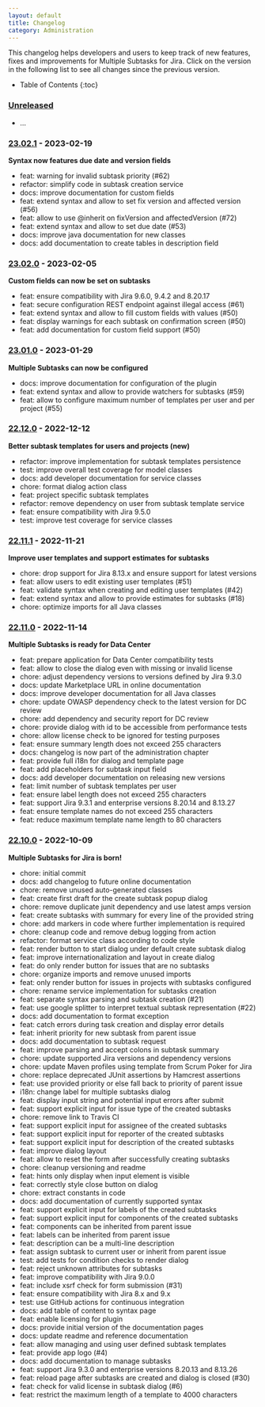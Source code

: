 ```yaml
---
layout: default
title: Changelog
category: Administration
---
```


This changelog helps developers and users to keep track of new features, fixes and improvements for Multiple Subtasks for Jira.
Click on the version in the following list to see all changes since the previous version.

* Table of Contents
{:toc}

### [Unreleased]

* ...

### [23.02.1] - 2023-02-19

**Syntax now features due date and version fields**

* feat: warning for invalid subtask priority (#62)
* refactor: simplify code in subtask creation service
* docs: improve documentation for custom fields
* feat: extend syntax and allow to set fix version and affected version (#56)
* feat: allow to use @inherit on fixVersion and affectedVersion (#72)
* feat: extend syntax and allow to set due date (#53)
* docs: improve java documentation for new classes
* docs: add documentation to create tables in description field

### [23.02.0] - 2023-02-05

**Custom fields can now be set on subtasks**

* feat: ensure compatibility with Jira 9.6.0, 9.4.2 and 8.20.17
* feat: secure configuration REST endpoint against illegal access (#61)
* feat: extend syntax and allow to fill custom fields with values (#50)
* feat: display warnings for each subtask on confirmation screen (#50)
* feat: add documentation for custom field support (#50)

### [23.01.0] - 2023-01-29

**Multiple Subtasks can now be configured**

* docs: improve documentation for configuration of the plugin
* feat: extend syntax and allow to provide watchers for subtasks (#59)
* feat: allow to configure maximum number of templates per user and per project (#55)

### [22.12.0] - 2022-12-12

**Better subtask templates for users and projects (new)**

* refactor: improve implementation for subtask templates persistence
* test: improve overall test coverage for model classes
* docs: add developer documentation for service classes
* chore: format dialog action class
* feat: project specific subtask templates
* refactor: remove dependency on user from subtask template service
* feat: ensure compatibility with Jira 9.5.0
* test: improve test coverage for service classes

### [22.11.1] - 2022-11-21

**Improve user templates and support estimates for subtasks**

* chore: drop support for Jira 8.13.x and ensure support for latest versions
* feat: allow users to edit existing user templates (#51)
* feat: validate syntax when creating and editing user templates (#42)
* feat: extend syntax and allow to provide estimates for subtasks (#18)
* chore: optimize imports for all Java classes

### [22.11.0] - 2022-11-14

**Multiple Subtasks is ready for Data Center**

* feat: prepare application for Data Center compatibility tests
* feat: allow to close the dialog even with missing or invalid license
* chore: adjust dependency versions to versions defined by Jira 9.3.0
* docs: update Marketplace URL in online documentation
* docs: improve developer documentation for all Java classes
* chore: update OWASP dependency check to the latest version for DC review
* chore: add dependency and security report for DC review
* chore: provide dialog with id to be accessible from performance tests
* chore: allow license check to be ignored for testing purposes
* feat: ensure summary length does not exceed 255 characters
* docs: changelog is now part of the administration chapter
* feat: provide full i18n for dialog and template page
* feat: add placeholders for subtask input field
* docs: add developer documentation on releasing new versions
* feat: limit number of subtask templates per user
* feat: ensure label length does not exceed 255 characters
* feat: support Jira 9.3.1 and enterprise versions 8.20.14 and 8.13.27
* feat: ensure template names do not exceed 255 characters
* feat: reduce maximum template name length to 80 characters

### [22.10.0] - 2022-10-09

**Multiple Subtasks for Jira is born!**

* chore: initial commit
* docs: add changelog to future online documentation
* chore: remove unused auto-generated classes
* feat: create first draft for the create subtask popup dialog
* chore: remove duplicate junit dependency and use latest amps version
* feat: create subtasks with summary for every line of the provided string
* chore: add markers in code where further implementation is required
* chore: cleanup code and remove debug logging from action
* refactor: format service class according to code style
* feat: render button to start dialog under default create subtask dialog
* feat: improve internationalization and layout in create dialog
* feat: do only render button for issues that are no subtasks
* chore: organize imports and remove unused imports
* feat: only render button for issues in projects with subtasks configured
* chore: rename service implementation for subtasks creation
* feat: separate syntax parsing and subtask creation (#21)
* feat: use google splitter to interpret textual subtask representation (#22)
* docs: add documentation to format exception
* feat: catch errors during task creation and display error details
* feat: inherit priority for new subtask from parent issue
* docs: add documentation to subtask request
* feat: improve parsing and accept colons in subtask summary
* chore: update supported Jira versions and dependency versions
* chore: update Maven profiles using template from Scrum Poker for Jira
* chore: replace deprecated JUnit assertions by Hamcrest assertions
* feat: use provided priority or else fall back to priority of parent issue
* i18n: change label for multiple subtasks dialog
* feat: display input string and potential input errors after submit
* feat: support explicit input for issue type of the created subtasks
* chore: remove link to Travis CI
* feat: support explicit input for assignee of the created subtasks
* feat: support explicit input for reporter of the created subtasks
* feat: support explicit input for description of the created subtasks
* feat: improve dialog layout
* feat: allow to reset the form after successfully creating subtasks
* chore: cleanup versioning and readme
* feat: hints only display when input element is visible
* feat: correctly style close button on dialog
* chore: extract constants in code
* docs: add documentation of currently supported syntax
* feat: support explicit input for labels of the created subtasks
* feat: support explicit input for components of the created subtasks
* feat: components can be inherited from parent issue
* feat: labels can be inherited from parent issue
* feat: description can be a multi-line description
* feat: assign subtask to current user or inherit from parent issue
* test: add tests for condition checks to render dialog
* feat: reject unknown attributes for subtasks
* feat: improve compatibility with Jira 9.0.0
* feat: include xsrf check for form submission (#31)
* feat: ensure compatibility with Jira 8.x and 9.x
* test: use GitHub actions for continuous integration
* docs: add table of content to syntax page
* feat: enable licensing for plugin
* docs: provide initial version of the documentation pages
* docs: update readme and reference documentation
* feat: allow managing and using user defined subtask templates
* feat: provide app logo (#4)
* docs: add documentation to manage subtasks
* feat: support Jira 9.3.0 and enterprise versions 8.20.13 and 8.13.26
* feat: reload page after subtasks are created and dialog is closed (#30)
* feat: check for valid license in subtask dialog (#6)
* feat: restrict the maximum length of a template to 4000 characters

[Unreleased]: https://github.com/codescape/jira-multiple-subtasks/compare/23.02.1...HEAD
[23.02.1]: https://github.com/codescape/jira-multiple-subtasks/compare/23.02.0...23.02.1
[23.02.0]: https://github.com/codescape/jira-multiple-subtasks/compare/23.01.0...23.02.0
[23.01.0]: https://github.com/codescape/jira-multiple-subtasks/compare/22.12.0...23.01.0
[22.12.0]: https://github.com/codescape/jira-multiple-subtasks/compare/22.11.1...22.12.0
[22.11.1]: https://github.com/codescape/jira-multiple-subtasks/compare/22.11.0...22.11.1
[22.11.0]: https://github.com/codescape/jira-multiple-subtasks/compare/22.10.0...22.11.0
[22.10.0]: https://github.com/codescape/jira-multiple-subtasks/tree/22.10.0
